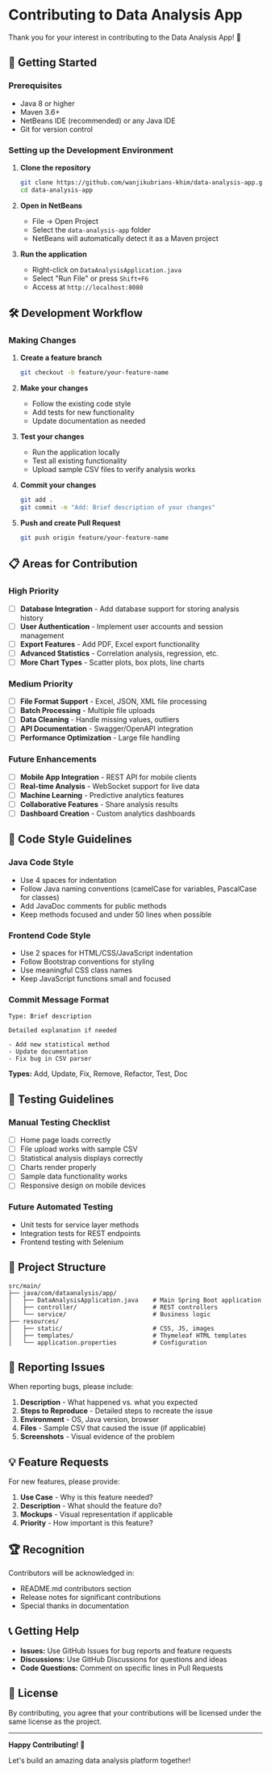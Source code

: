 # Contributing to Data Analysis App

Thank you for your interest in contributing to the Data Analysis App! 🎉

## 🚀 Getting Started

### Prerequisites
- Java 8 or higher
- Maven 3.6+
- NetBeans IDE (recommended) or any Java IDE
- Git for version control

### Setting up the Development Environment

1. **Clone the repository**
   ```bash
   git clone https://github.com/wanjikubrians-khim/data-analysis-app.git
   cd data-analysis-app
   ```

2. **Open in NetBeans**
   - File → Open Project
   - Select the `data-analysis-app` folder
   - NetBeans will automatically detect it as a Maven project

3. **Run the application**
   - Right-click on `DataAnalysisApplication.java`
   - Select "Run File" or press `Shift+F6`
   - Access at `http://localhost:8080`

## 🛠️ Development Workflow

### Making Changes

1. **Create a feature branch**
   ```bash
   git checkout -b feature/your-feature-name
   ```

2. **Make your changes**
   - Follow the existing code style
   - Add tests for new functionality
   - Update documentation as needed

3. **Test your changes**
   - Run the application locally
   - Test all existing functionality
   - Upload sample CSV files to verify analysis works

4. **Commit your changes**
   ```bash
   git add .
   git commit -m "Add: Brief description of your changes"
   ```

5. **Push and create Pull Request**
   ```bash
   git push origin feature/your-feature-name
   ```

## 📋 Areas for Contribution

### High Priority
- [ ] **Database Integration** - Add database support for storing analysis history
- [ ] **User Authentication** - Implement user accounts and session management
- [ ] **Export Features** - Add PDF, Excel export functionality
- [ ] **Advanced Statistics** - Correlation analysis, regression, etc.
- [ ] **More Chart Types** - Scatter plots, box plots, line charts

### Medium Priority
- [ ] **File Format Support** - Excel, JSON, XML file processing
- [ ] **Batch Processing** - Multiple file uploads
- [ ] **Data Cleaning** - Handle missing values, outliers
- [ ] **API Documentation** - Swagger/OpenAPI integration
- [ ] **Performance Optimization** - Large file handling

### Future Enhancements
- [ ] **Mobile App Integration** - REST API for mobile clients
- [ ] **Real-time Analysis** - WebSocket support for live data
- [ ] **Machine Learning** - Predictive analytics features
- [ ] **Collaborative Features** - Share analysis results
- [ ] **Dashboard Creation** - Custom analytics dashboards

## 🎨 Code Style Guidelines

### Java Code Style
- Use 4 spaces for indentation
- Follow Java naming conventions (camelCase for variables, PascalCase for classes)
- Add JavaDoc comments for public methods
- Keep methods focused and under 50 lines when possible

### Frontend Code Style
- Use 2 spaces for HTML/CSS/JavaScript indentation
- Follow Bootstrap conventions for styling
- Use meaningful CSS class names
- Keep JavaScript functions small and focused

### Commit Message Format
```
Type: Brief description

Detailed explanation if needed

- Add new statistical method
- Update documentation
- Fix bug in CSV parser
```

**Types:** Add, Update, Fix, Remove, Refactor, Test, Doc

## 🧪 Testing Guidelines

### Manual Testing Checklist
- [ ] Home page loads correctly
- [ ] File upload works with sample CSV
- [ ] Statistical analysis displays correctly
- [ ] Charts render properly
- [ ] Sample data functionality works
- [ ] Responsive design on mobile devices

### Future Automated Testing
- Unit tests for service layer methods
- Integration tests for REST endpoints
- Frontend testing with Selenium

## 📁 Project Structure

```
src/main/
├── java/com/dataanalysis/app/
│   ├── DataAnalysisApplication.java    # Main Spring Boot application
│   ├── controller/                     # REST controllers
│   └── service/                        # Business logic
├── resources/
│   ├── static/                         # CSS, JS, images
│   ├── templates/                      # Thymeleaf HTML templates
│   └── application.properties          # Configuration
```

## 🐛 Reporting Issues

When reporting bugs, please include:
1. **Description** - What happened vs. what you expected
2. **Steps to Reproduce** - Detailed steps to recreate the issue
3. **Environment** - OS, Java version, browser
4. **Files** - Sample CSV that caused the issue (if applicable)
5. **Screenshots** - Visual evidence of the problem

## 💡 Feature Requests

For new features, please provide:
1. **Use Case** - Why is this feature needed?
2. **Description** - What should the feature do?
3. **Mockups** - Visual representation if applicable
4. **Priority** - How important is this feature?

## 🏆 Recognition

Contributors will be acknowledged in:
- README.md contributors section
- Release notes for significant contributions
- Special thanks in documentation

## 📞 Getting Help

- **Issues:** Use GitHub Issues for bug reports and feature requests
- **Discussions:** Use GitHub Discussions for questions and ideas
- **Code Questions:** Comment on specific lines in Pull Requests

## 📄 License

By contributing, you agree that your contributions will be licensed under the same license as the project.

---

**Happy Contributing! 🚀**

Let's build an amazing data analysis platform together!
